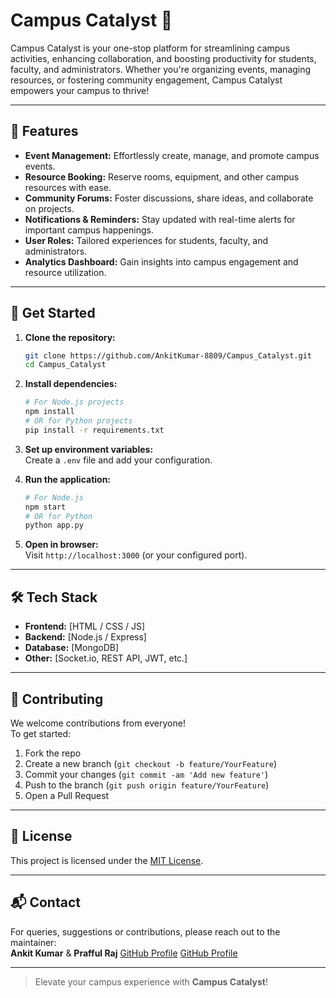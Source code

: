 # Campus Catalyst 🚀

Campus Catalyst is your one-stop platform for streamlining campus activities, enhancing collaboration, and boosting productivity for students, faculty, and administrators. Whether you're organizing events, managing resources, or fostering community engagement, Campus Catalyst empowers your campus to thrive!

---

## 🌟 Features

- **Event Management:** Effortlessly create, manage, and promote campus events.
- **Resource Booking:** Reserve rooms, equipment, and other campus resources with ease.
- **Community Forums:** Foster discussions, share ideas, and collaborate on projects.
- **Notifications & Reminders:** Stay updated with real-time alerts for important campus happenings.
- **User Roles:** Tailored experiences for students, faculty, and administrators.
- **Analytics Dashboard:** Gain insights into campus engagement and resource utilization.

---

## 🚦 Get Started

1. **Clone the repository:**
   ```bash
   git clone https://github.com/AnkitKumar-8809/Campus_Catalyst.git
   cd Campus_Catalyst
   ```

2. **Install dependencies:**
   ```bash
   # For Node.js projects
   npm install
   # OR for Python projects
   pip install -r requirements.txt
   ```

3. **Set up environment variables:**  
   Create a `.env` file and add your configuration.

4. **Run the application:**
   ```bash
   # For Node.js
   npm start
   # OR for Python
   python app.py
   ```

5. **Open in browser:**  
   Visit `http://localhost:3000` (or your configured port).

---

## 🛠️ Tech Stack

- **Frontend:** [HTML / CSS / JS] <!-- Replace with actual stack -->
- **Backend:** [Node.js / Express] <!-- Replace with actual stack -->
- **Database:** [MongoDB] <!-- Replace with actual stack -->
- **Other:** [Socket.io, REST API, JWT, etc.]

---

## 🤝 Contributing

We welcome contributions from everyone!  
To get started:

1. Fork the repo
2. Create a new branch (`git checkout -b feature/YourFeature`)
3. Commit your changes (`git commit -am 'Add new feature'`)
4. Push to the branch (`git push origin feature/YourFeature`)
5. Open a Pull Request

---

## 📄 License

This project is licensed under the [MIT License](LICENSE).

---

## 📬 Contact

For queries, suggestions or contributions, please reach out to the maintainer:  
**Ankit Kumar** & **Prafful Raj**
[GitHub Profile](https://github.com/AnkitKumar-8809)
[GitHub Profile](https://github.com/PraffulRajj)

---

> Elevate your campus experience with **Campus Catalyst**!
